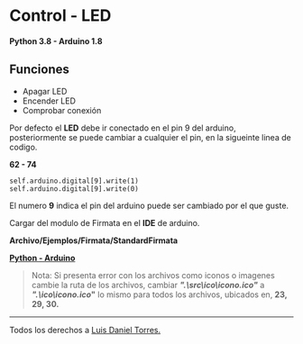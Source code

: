 # **Control - LED**

#### **Python 3.8 - Arduino 1.8**

## **Funciones**

- Apagar LED
- Encender LED
- Comprobar conexión

Por defecto el **LED** debe ir conectado en el pin 9 del arduino, posteriormente se puede cambiar a cualquier el pin, en la sigueinte linea de codigo.

**62 - 74**

```
self.arduino.digital[9].write(1)
self.arduino.digital[9].write(0)
```

El numero **9** indica el pin del arduino puede ser cambiado por el que guste.

Cargar del modulo de Firmata en el **IDE** de arduino.

**Archivo/Ejemplos/Firmata/StandardFirmata**

**[Python - ](https://www.python.org/downloads/)**
**[Arduino](https://www.arduino.cc/en/Main/Software)**

> Nota: Si presenta error con los archivos como iconos o imagenes cambie la ruta de los archivos, cambiar **_".\src\ico\icono.ico"_** a **_".\ico\icono.ico_"** lo mismo para todos los archivos, ubicados en, **23, 29, 30.**

---

<p>Todos los derechos a <a href="https://www.instagram.com/luisdanieltorresacosta/">Luis Daniel Torres.</a></p>
